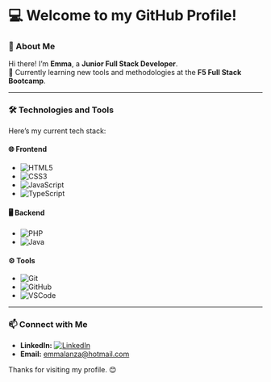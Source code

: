 # 💻 Welcome to my GitHub Profile!

### 🚀 About Me  
Hi there! I’m **Emma**, a **Junior Full Stack Developer**.  
🌱 Currently learning new tools and methodologies at the **F5 Full Stack Bootcamp**.

---

### 🛠️ Technologies and Tools

Here’s my current tech stack:

#### 🌐 Frontend  
- ![HTML5](https://img.shields.io/badge/-HTML5-E34F26?logo=html5&logoColor=white&style=flat)  
- ![CSS3](https://img.shields.io/badge/-CSS3-1572B6?logo=css3&logoColor=white&style=flat)  
- ![JavaScript](https://img.shields.io/badge/-JavaScript-F7DF1E?logo=javascript&logoColor=white&style=flat)  
- ![TypeScript](https://img.shields.io/badge/-TypeScript-007ACC?logo=typescript&logoColor=white&style=flat)  

#### 🖥️ Backend  
- ![PHP](https://img.shields.io/badge/-PHP-777BB4?logo=php&logoColor=white&style=flat)  
- ![Java](https://img.shields.io/badge/-Java-007396?logo=java&logoColor=white&style=flat)  

#### ⚙️ Tools  
- ![Git](https://img.shields.io/badge/-Git-F05032?logo=git&logoColor=white&style=flat)  
- ![GitHub](https://img.shields.io/badge/-GitHub-181717?logo=github&logoColor=white&style=flat)  
- ![VSCode](https://img.shields.io/badge/-VSCode-007ACC?logo=visualstudiocode&logoColor=white&style=flat)  

---

### 📫 Connect with Me
- **LinkedIn:** [![LinkedIn](https://img.shields.io/badge/-Emma%20Lanza-0077B5?logo=linkedin&logoColor=white)](https://www.linkedin.com/in/emma-lanza-m/)
- **Email:** [emmalanza@hotmail.com](mailto:emmalanza@hotmail.com)

Thanks for visiting my profile. 😊
